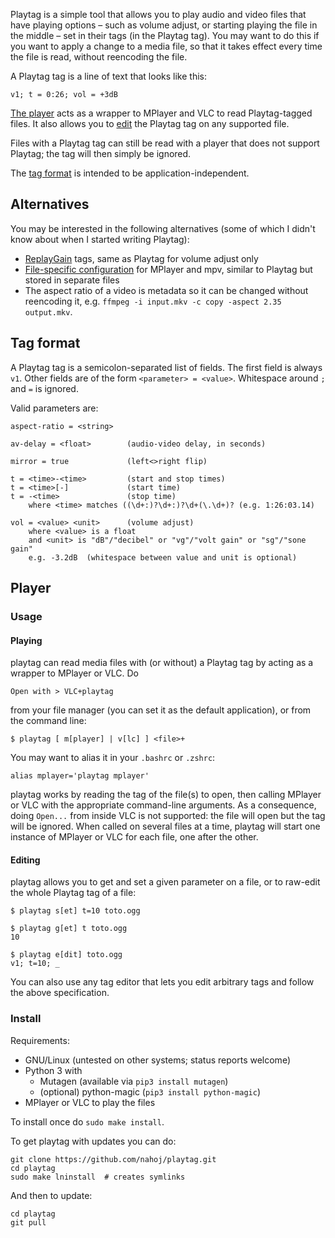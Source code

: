 Playtag is a simple tool that allows you to play audio and video files that 
have playing options – such as volume adjust, or starting playing the file in 
the middle – set in their tags (in the Playtag tag). You may want to do this if 
you want to apply a change to a media file, so that it takes effect every time 
the file is read, without reencoding the file.

A Playtag tag is a line of text that looks like this:

    v1; t = 0:26; vol = +3dB

[The player](#player) acts as a wrapper to MPlayer and VLC to read 
Playtag-tagged files. It also allows you to [edit](#editing) the Playtag tag on 
any supported file.

Files with a Playtag tag can still be read with a player that does not support 
Playtag; the tag will then simply be ignored.

The [tag format](#tag-format) is intended to be application-independent.


## Alternatives

You may be interested in the following alternatives (some of which I didn't 
know about when I started writing Playtag):

* [ReplayGain](https://en.wikipedia.org/wiki/ReplayGain) tags, same as Playtag 
for volume adjust only
* [File-specific 
configuration](https://mpv.io/manual/master/#file-specific-configuration-files) 
for MPlayer and mpv, similar to Playtag but stored in separate files
* The aspect ratio of a video is metadata so it can be changed without 
reencoding it, e.g. `ffmpeg -i input.mkv -c copy -aspect 2.35 output.mkv`.


## Tag format

A Playtag tag is a semicolon-separated list of fields. The first field is 
always `v1`. Other fields are of the form `<parameter> = <value>`. Whitespace 
around `;` and `=` is ignored.

Valid parameters are:

    aspect-ratio = <string>

    av-delay = <float>        (audio-video delay, in seconds)

    mirror = true             (left<>right flip)

    t = <time>-<time>         (start and stop times)
    t = <time>[-]             (start time)
    t = -<time>               (stop time)
        where <time> matches ((\d+:)?\d+:)?\d+(\.\d+)? (e.g. 1:26:03.14)

    vol = <value> <unit>      (volume adjust)
        where <value> is a float
        and <unit> is "dB"/"decibel" or "vg"/"volt gain" or "sg"/"sone gain"
        e.g. -3.2dB  (whitespace between value and unit is optional)


## Player
### Usage
#### Playing

playtag can read media files with (or without) a Playtag tag by acting as a 
wrapper to MPlayer or VLC. Do

    Open with > VLC+playtag

from your file manager (you can set it as the default application), or from the 
command line:

    $ playtag [ m[player] | v[lc] ] <file>+

You may want to alias it in your `.bashrc` or `.zshrc`:

    alias mplayer='playtag mplayer'

playtag works by reading the tag of the file(s) to open, then calling MPlayer 
or VLC with the appropriate command-line arguments. As a consequence, doing 
`Open...` from inside VLC is not supported: the file will open but the 
tag will be ignored. When called on several files at a time, playtag will start 
one instance of MPlayer or VLC for each file, one after the other.


#### Editing

playtag allows you to get and set a given parameter on a file, or to 
raw-edit the whole Playtag tag of a file:

    $ playtag s[et] t=10 toto.ogg

    $ playtag g[et] t toto.ogg
    10

    $ playtag e[dit] toto.ogg
    v1; t=10; _

You can also use any tag editor that lets you edit arbitrary tags and follow 
the above specification.


### Install

Requirements:

* GNU/Linux (untested on other systems; status reports welcome)
* Python 3 with
    * Mutagen (available via `pip3 install mutagen`)
    * (optional) python-magic (`pip3 install python-magic`)
* MPlayer or VLC to play the files

To install once do `sudo make install`.

To get playtag with updates you can do:

~~~
git clone https://github.com/nahoj/playtag.git
cd playtag
sudo make lninstall  # creates symlinks
~~~

And then to update:

~~~
cd playtag
git pull
~~~
